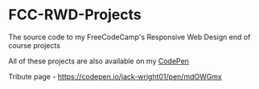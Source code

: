 # FCC-RWD-Projects
The source code to my FreeCodeCamp's Responsive Web Design end of course projects

All of these projects are also available on my [CodePen](https://codepen.io/jack-wright01)

Tribute page - https://codepen.io/jack-wright01/pen/mdOWGmx
